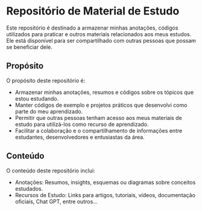 # Repositório de Material de Estudo

Este repositório é destinado a armazenar minhas anotações, códigos utilizados para praticar e outros materiais relacionados aos meus estudos. Ele está disponível para ser compartilhado com outras pessoas que possam se beneficiar dele.

## Propósito

O propósito deste repositório é:

- Armazenar minhas anotações, resumos e códigos sobre os tópicos que estou estudando.
- Manter códigos de exemplo e projetos práticos que desenvolvi como parte do meu aprendizado.
- Permitir que outras pessoas tenham acesso aos meus materiais de estudo para utilizá-los como recurso de aprendizado.
- Facilitar a colaboração e o compartilhamento de informações entre estudantes, desenvolvedores e entusiastas da área.

## Conteúdo

O conteúdo deste repositório inclui:

- Anotações: Resumos, insights, esquemas ou diagramas sobre conceitos estudados.
- Recursos de Estudo: Links para artigos, tutoriais, vídeos, documentação oficiais, Chat GPT, entre outros...
